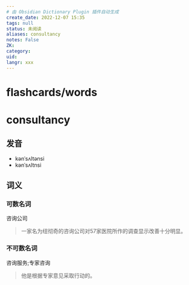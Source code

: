```yaml
---
# 由 Obsidian Dictionary Plugin 插件自动生成
create_date: 2022-12-07 15:35
tags: null
status: 未阅读 
aliases: consultancy
notes: False
ZK: 
category: 
uid: 
langr: xxx
---
```

# flashcards/words

# consultancy

## 发音

- kənˈsʌltənsi
- kənˈsʌltnsi

## 词义

### 可数名词

咨询公司

> 一家名为纽彻奇的咨询公司对57家医院所作的调查显示改善十分明显。

### 不可数名词

咨询服务;专家咨询

> 他是根据专家意见采取行动的。



